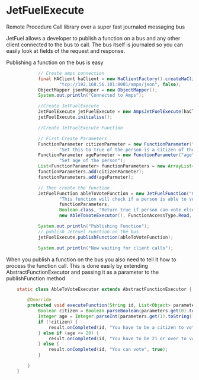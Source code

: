 # JetFuelExecute
Remote Procedure Call library over a super fast journaled messaging bus

JetFuel allows a developer to publish a function on a bus and any other client connected to the bus to call. The bus itself is journaled so you can easily look at fields of the request and response. 

Publishing a function on the bus is easy 
```java
            // Create amps connection
            final HAClient haClient = new HaClientFactory().createHaClient("SampleJetFuelSever",
                    "tcp://192.168.56.101:8001/amps/json", false);
            ObjectMapper jsonMapper = new ObjectMapper();
            System.out.println("Connected to Amps");

            //Create JetFuelExecute
            JetFuelExecute jetFuelExecute = new AmpsJetFuelExecute(haClient, jsonMapper);
            jetFuelExecute.initialise();

            //Create JetFuelExecute Function

            // First Create Parameters
            FunctionParameter citizenParmeter = new FunctionParameter("isCitizen", Boolean.class,
                    "Set this to true of the person is a citizen of the country");
            FunctionParameter ageParmeter = new FunctionParameter("age", Integer.class,
                    "Set age of the person");
            List<FunctionParameter> functionParameters = new ArrayList<>();
            functionParameters.add(citizenParmeter);
            functionParameters.add(ageParmeter);

            // Then create the function
            JetFuelFunction ableToVoteFunction = new JetFuelFunction("CheckAbilityToVote",
                    "This function will check if a person is able to vote",
                    functionParameters,
                    Boolean.class, "Return true if person can vote else false",
                    new AbleToVoteExecutor(), FunctionAccessType.Read, FunctionExecutionType.RequestResponse);

            System.out.println("Publishing Function");
            // publish JetFuel Function on the bus
            jetFuelExecute.publishFunction(ableToVoteFunction);

            System.out.println("Now waiting for client calls");
```

When you publish a function on the bus you also need to tell it how to process the function call. This is done easily by extending AbstractFunctionExecutor and passing it as a parameter to the publishFunction method

```java
    static class AbleToVoteExecutor extends AbstractFunctionExecutor {

        @Override
        protected void executeFunction(String id, List<Object> parameters, FunctionResponse result) {
            Boolean citizen = Boolean.parseBoolean(parameters.get(0).toString());
            Integer age = Integer.parseInt(parameters.get(1).toString());
            if (!citizen) {
                result.onCompleted(id, "You have to be a citizen to vote", false);
            } else if (age <= 20) {
                result.onCompleted(id, "You have to be 21 or over to vote", false);
            } else {
                result.onCompleted(id, "You can vote", true);
            }

        }
    }
```
    
